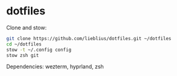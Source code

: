 # dotfiles

Clone and stow:

```bash
git clone https://github.com/lieblius/dotfiles.git ~/dotfiles
cd ~/dotfiles
stow -t ~/.config config
stow zsh git
```

Dependencies: wezterm, hyprland, zsh